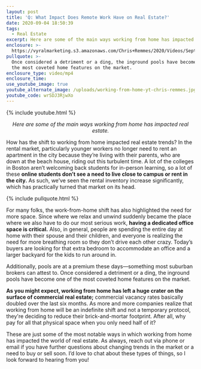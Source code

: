 ```yaml
---
layout: post
title: 'Q: What Impact Does Remote Work Have on Real Estate?'
date: 2020-09-04 18:50:39
tags:
  - Real Estate
excerpt: Here are some of the main ways working from home has impacted real estate.
enclosure: >-
  https://vyralmarketing.s3.amazonaws.com/Chris+Remmes/2020/Videos/September/Q-+What+Impact+Does+Remote+Work+Have+on+Real+Estate_.mp4
pullquote: >-
  Once considered a detriment or a ding, the inground pools have become one of
  the most coveted home features on the market.
enclosure_type: video/mp4
enclosure_time:
use_youtube_image: true
youtube_alternate_image: /uploads/working-from-home-yt-chris-remmes.jpg
youtube_code: wrSDJ3RjwXo
---
```


{% include youtube.html %}

<p style="text-align:center;"><em>Here are some of the main ways working from home has impacted real estate.</em></p>

How has the shift to working from home impacted real estate trends? In the rental market, particularly younger workers no longer need to rent an apartment in the city because they’re living with their parents, who are down at the beach house, riding out this turbulent time. A lot of the colleges in Boston aren’t welcoming back students for in-person learning, so a lot of these **online students don’t see a need to live close to campus or rent in the city.** As such, we’ve seen the rental inventory increase significantly, which has practically turned that market on its head.

{% include pullquote.html %}

For many folks, the work-from-home shift has also highlighted the need for more space. Since where we relax and unwind suddenly became the place where we also have to do our most serious work, **having a dedicated office space is critical.** Also, in general, people are spending the entire day at home with their spouse and their children, and everyone is realizing the need for more breathing room so they don’t drive each other crazy. Today’s buyers are looking for that extra bedroom to accommodate an office and a larger backyard for the kids to run around in.&nbsp;

Additionally, pools are at a premium these days—something most suburban brokers can attest to. Once considered a detriment or a ding, the inground pools have become one of the most coveted home features on the market.&nbsp;

**As you might expect, working from home has left a huge crater on the surface of commercial real estate;** commercial vacancy rates basically doubled over the last six months. As more and more companies realize that working from home will be an indefinite shift and not a temporary protocol, they're deciding to reduce their brick-and-mortar footprint. After all, why pay for all that physical space when you only need half of it?&nbsp;

These are just some of the most notable ways in which working from home has impacted the world of real estate. As always, reach out via phone or email if you have further questions about changing trends in the market or a need to buy or sell soon. I’d love to chat about these types of things, so I look forward to hearing from you\!&nbsp;